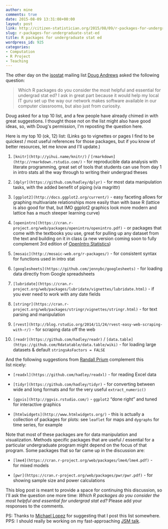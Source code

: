 ```yaml
---
author: mine
comments: true
date: 2015-08-09 13:31:08+00:00
layout: post
link: http://citizen-statistician.org/2015/08/09/r-packages-for-undergraduate-stat-ed/
slug: r-packages-for-undergraduate-stat-ed
title: R packages for undergraduate stat ed
wordpress_id: 925
categories:
- Computation
- R Project
- Teaching
---
```


The other day on the [isostat](http://www.amstat.org/committees/isostat/isostat.html) mailing list [Doug Andrews](http://www5.wittenberg.edu/academics/math/facultystaff/andrews.html) asked the following question:


<blockquote>Which R packages do you consider the most helpful and essential for undergrad stat ed? I ask in great part because it would help my local IT guru set up the way our network makes software available in our computer classrooms, but also just from curiosity.</blockquote>


Doug asked for a top 10 list, and a few people have already chimed in with great suggestions. I thought those not on the list might also have good ideas, so, with Doug's permission, I'm reposting the question here.

Here is my top 10 (ok, 12) list:
(Links go to vignettes or pages I find to be quickest / most useful references for those packages, but if you know of better resources, let me know and I'll update.)



	
  1. `[knitr](http://yihui.name/knitr/)` / `[rmarkdown](http://rmarkdown.rstudio.com/)` - for reproducible data analysis with literate programming, great set of tools that students can use from day 1 in intro stats all the way through to writing their undergrad theses

	
  2. `[dplyr](https://github.com/hadley/dplyr)` - for most data manipulation tasks, with the added benefit of piping (via magrittr)

	
  3. `[ggplot2](http://docs.ggplot2.org/current/)` - easy faceting allows for graphing multivariate relationships more easily than with base R (lattice is also good for that, but IMO ggplot2 graphics look more modern and lattice has a much steeper learning curve)

	
  4. `[openintro](https://cran.r-project.org/web/packages/openintro/openintro.pdf)` - or packages that come with the textbooks you use, great for pulling up any dataset from the text and building on it in class (a new version coming soon to fully complement 3rd edition of [OpenIntro Statistics](https://www.openintro.org/os))

	
  5. `[mosaic](http://mosaic-web.org/r-packages/)` - for consistent syntax for functions used in intro stat

	
  6. `[googlesheets](https://github.com/jennybc/googlesheets)` - for loading data directly from Google spreadsheets

	
  7. `[lubridate](https://cran.r-project.org/web/packages/lubridate/vignettes/lubridate.html)` - if you ever need to work with any date fields

	
  8. `[stringr](https://cran.r-project.org/web/packages/stringr/vignettes/stringr.html)` - for text parsing and manipulation

	
  9. `[rvest](http://blog.rstudio.org/2014/11/24/rvest-easy-web-scraping-with-r/)` - for scraping data off the web

	
  10. `[readr](https://github.com/hadley/readr)` / `[data.table](https://github.com/Rdatatable/data.table/wiki)` - for loading large datasets & default `stringsAsFactors = FALSE`


And the following suggestions from [Randall Prium](http://www.calvin.edu/~rpruim/) complement this list nicely:



	
  * `[readxl](https://github.com/hadley/readxl)` - for reading Excel data

	
  * `[tidyr](https://github.com/hadley/tidyr)` - for converting between wide and long formats and for the very useful `extract_numeric()`

	
  * `[ggvis](http://ggvis.rstudio.com/)` - `ggplot2` “done right” and tuned for interactive graphics

	
  * `[htmlwidgets](http://www.htmlwidgets.org/)` - this is actually a collection of packages for plots: see `leaflet` for maps and `dygraphs` for time series, for example


Note that most of these packages are for data manipulation and visualization. Methods specific packages that are useful / essential for a particular undergraduate program might depend on the focus of that program. Some packages that so far came up in the discussion are:

	
  * `[lme4](https://cran.r-project.org/web/packages/lme4/lme4.pdf)` - for mixed models

	
  * `[pwr](https://cran.r-project.org/web/packages/pwr/pwr.pdf)` - for showing sample size and power calculations


This blog post is meant to provide a space for continuing this discussion, so I'll ask the question one more time: _Which R packages do you consider the most helpful and essential for undergrad stat ed?_ Please add your responses to the comments.



PS: Thanks to [Michael Lopez](http://statsbylopez.com/) for suggesting that I post this list somewhere.
PPS: I should really be working on my fast-approaching [JSM talk](http://www.amstat.org/meetings/jsm/2015/onlineprogram/AbstractDetails.cfm?abstractid=314670).
